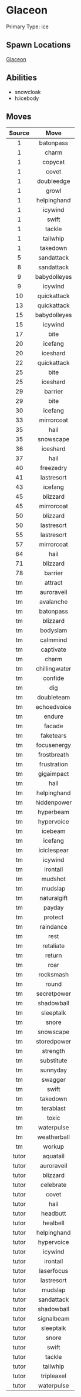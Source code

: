 # Glaceon  
Primary Type: ice  
  
## Spawn Locations  
[Glaceon](/data/spawn_presets/glaceon.md)  
  
## Abilities  
  * snowcloak
  * h:icebody
  
  
## Moves  
  
| Source | Move |  
|:---:|:---:|  
| 1 | batonpass |  
| 1 | charm |  
| 1 | copycat |  
| 1 | covet |  
| 1 | doubleedge |  
| 1 | growl |  
| 1 | helpinghand |  
| 1 | icywind |  
| 1 | swift |  
| 1 | tackle |  
| 1 | tailwhip |  
| 1 | takedown |  
| 5 | sandattack |  
| 8 | sandattack |  
| 9 | babydolleyes |  
| 9 | icywind |  
| 10 | quickattack |  
| 13 | quickattack |  
| 15 | babydolleyes |  
| 15 | icywind |  
| 17 | bite |  
| 20 | icefang |  
| 20 | iceshard |  
| 22 | quickattack |  
| 25 | bite |  
| 25 | iceshard |  
| 29 | barrier |  
| 29 | bite |  
| 30 | icefang |  
| 33 | mirrorcoat |  
| 35 | hail |  
| 35 | snowscape |  
| 36 | iceshard |  
| 37 | hail |  
| 40 | freezedry |  
| 41 | lastresort |  
| 43 | icefang |  
| 45 | blizzard |  
| 45 | mirrorcoat |  
| 50 | blizzard |  
| 50 | lastresort |  
| 55 | lastresort |  
| 57 | mirrorcoat |  
| 64 | hail |  
| 71 | blizzard |  
| 78 | barrier |  
| tm | attract |  
| tm | auroraveil |  
| tm | avalanche |  
| tm | batonpass |  
| tm | blizzard |  
| tm | bodyslam |  
| tm | calmmind |  
| tm | captivate |  
| tm | charm |  
| tm | chillingwater |  
| tm | confide |  
| tm | dig |  
| tm | doubleteam |  
| tm | echoedvoice |  
| tm | endure |  
| tm | facade |  
| tm | faketears |  
| tm | focusenergy |  
| tm | frostbreath |  
| tm | frustration |  
| tm | gigaimpact |  
| tm | hail |  
| tm | helpinghand |  
| tm | hiddenpower |  
| tm | hyperbeam |  
| tm | hypervoice |  
| tm | icebeam |  
| tm | icefang |  
| tm | iciclespear |  
| tm | icywind |  
| tm | irontail |  
| tm | mudshot |  
| tm | mudslap |  
| tm | naturalgift |  
| tm | payday |  
| tm | protect |  
| tm | raindance |  
| tm | rest |  
| tm | retaliate |  
| tm | return |  
| tm | roar |  
| tm | rocksmash |  
| tm | round |  
| tm | secretpower |  
| tm | shadowball |  
| tm | sleeptalk |  
| tm | snore |  
| tm | snowscape |  
| tm | storedpower |  
| tm | strength |  
| tm | substitute |  
| tm | sunnyday |  
| tm | swagger |  
| tm | swift |  
| tm | takedown |  
| tm | terablast |  
| tm | toxic |  
| tm | waterpulse |  
| tm | weatherball |  
| tm | workup |  
| tutor | aquatail |  
| tutor | auroraveil |  
| tutor | blizzard |  
| tutor | celebrate |  
| tutor | covet |  
| tutor | hail |  
| tutor | headbutt |  
| tutor | healbell |  
| tutor | helpinghand |  
| tutor | hypervoice |  
| tutor | icywind |  
| tutor | irontail |  
| tutor | laserfocus |  
| tutor | lastresort |  
| tutor | mudslap |  
| tutor | sandattack |  
| tutor | shadowball |  
| tutor | signalbeam |  
| tutor | sleeptalk |  
| tutor | snore |  
| tutor | swift |  
| tutor | tackle |  
| tutor | tailwhip |  
| tutor | tripleaxel |  
| tutor | waterpulse |  
  
